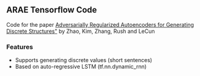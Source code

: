 ## ARAE Tensorflow Code

Code for the paper [Adversarially Regularized Autoencoders for Generating Discrete Structures"](https://arxiv.org/abs/1706.04223) by Zhao, Kim, Zhang, Rush and LeCun

### Features
 - Supports generating discrete values (short sentences)
 - Based on auto-regressive LSTM (tf.nn.dynamic_rnn)

